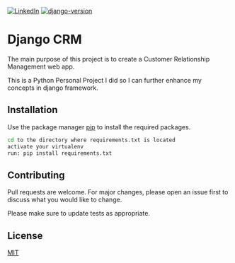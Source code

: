 [![LinkedIn][linkedin-shield]][linkedin-url]
[![django-version]][django]

<!-- # Hosted on Heroku

This project is hosted on heroku server. If you would like to take a look visit:
https://bijeshdjangoblog.herokuapp.com/ -->

# Django CRM

The main purpose of this project is to create a Customer Relationship Management web app.

This is a Python Personal Project I did so I can further enhance my concepts in django framework. 


## Installation

Use the package manager [pip](https://pip.pypa.io/en/stable/) to install the required packages.

```bash
cd to the directory where requirements.txt is located
activate your virtualenv
run: pip install requirements.txt
```

<!-- ## Usage

```python
import foobar

foobar.pluralize('word') # returns 'words'
foobar.pluralize('goose') # returns 'geese'
foobar.singularize('phenomena') # returns 'phenomenon'
``` -->

## Contributing
Pull requests are welcome. For major changes, please open an issue first to discuss what you would like to change.

Please make sure to update tests as appropriate.

## License
[MIT](https://choosealicense.com/licenses/mit/)

<!-- MARKDOWN LINKS & IMAGES -->
<!-- https://www.markdownguide.org/basic-syntax/#reference-style-links -->
[linkedin-shield]: https://img.shields.io/badge/-LinkedIn-black.svg?style=flat-square&logo=linkedin&colorB=555
[linkedin-url]: https://www.linkedin.com/in/bijesh-raj-kunwar-7a1759195/
[django-version]: https://img.shields.io/pypi/v/django?label=django-version
[django]: https://pypi.org/project/djangorestframework/